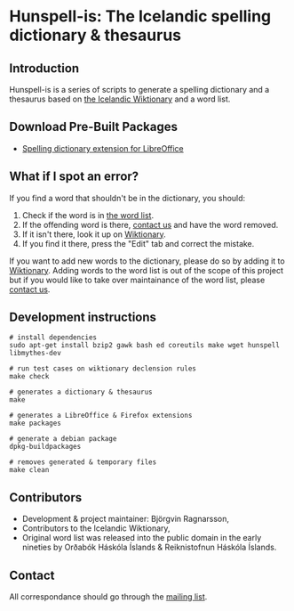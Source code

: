 Hunspell-is: The Icelandic spelling dictionary & thesaurus
==========================================================


Introduction
------------

Hunspell-is is a series of scripts to generate a spelling dictionary and a
thesaurus based on [the Icelandic Wiktionary](http://is.wiktionary.org) and a
word list.


Download Pre-Built Packages
---------------------------

*  [Spelling dictionary extension for LibreOffice](http://extensions.libreoffice.org/extension-center/hunspell-is-the-icelandic-spelling-dictionary-project)


What if I spot an error?
------------------------

If you find a word that shouldn't be in the dictionary, you should:

1.  Check if the word is in [the word list](https://raw.github.com/nifgraup/hunspell-is/master/langs/is/wordlist).
2.  If the offending word is there, [contact us](#contact) and have the word
removed.
3.  If it isn't there, look it up on [Wiktionary](http://is.wiktionary.org).
4.  If you find it there, press the "Edit" tab and correct the mistake.

If you want to add new words to the dictionary, please do so by adding it to
[Wiktionary](http://is.wiktionary.org). Adding words to the word list is out of
the scope of this project but if you would like to take over maintainance of
the word list, please [contact us](#contact).


Development instructions
------------------------

	# install dependencies
	sudo apt-get install bzip2 gawk bash ed coreutils make wget hunspell libmythes-dev
	
	# run test cases on wiktionary declension rules
	make check
	
	# generates a dictionary & thesaurus
	make
	
	# generates a LibreOffice & Firefox extensions
	make packages
	
	# generate a debian package
	dpkg-buildpackages
	
	# removes generated & temporary files
	make clean


Contributors
------------
*  Development & project maintainer: Björgvin Ragnarsson,
*  Contributors to the Icelandic Wiktionary,
*  Original word list was released into the public domain in the early nineties
by Orðabók Háskóla Íslands & Reiknistofnun Háskóla Íslands.


Contact
-------
All correspondance should go through the [mailing list](https://groups.google.com/group/hunspell-is).

